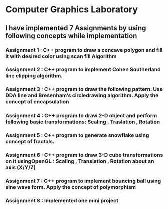 # Computer Graphics Laboratory 

## I have implemented 7 Assignments by using following concepts while implementation

### Assignment 1 : C++ program to draw a concave polygon and fill it with desired color using scan fill Algorithm

### Assignment 2 : C++ program to implement Cohen Southerland line clipping algorithm.
### Assignment 3 : C++ program to draw the following pattern. Use DDA line and Bresenham‘s circledrawing algorithm. Apply the concept of encapsulation

### Assignment 4 : C++ program to draw 2-D object and perform following basic transformations: Scaling , Traslation , Rotation

### Assignment 5 : C++ program to generate snowflake using concept of fractals.

### Assignment 6 : C++ program to draw 3-D cube transformations on it usingOpenGL : Scaling , Translation , Rotation about an axis (X/Y/Z)

### Assignment 7 : C++ program to implement bouncing ball using sine wave form. Apply the concept of polymorphism

### Assignment 8 : Implemented one mini project 
